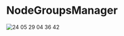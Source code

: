 # NodeGroupsManager

![24 05 29  04 36 42](https://github.com/ugorek000/NodeGroupsManager/assets/120259754/9054cab6-48ae-49ce-a58d-7d37cf220f73)
